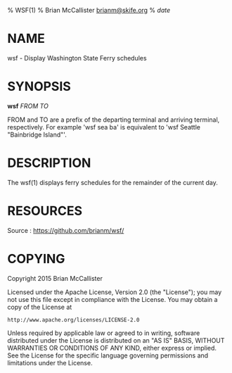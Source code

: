 % WSF(1)
% Brian McCallister <brianm@skife.org>
% $date$

# NAME

wsf - Display Washington State Ferry schedules

# SYNOPSIS

**wsf** _FROM_ _TO_

FROM and TO are a prefix of the departing terminal and arriving
terminal, respectively. For example 'wsf sea ba' is equivalent to
'wsf Seattle "Bainbridge Island"'.


# DESCRIPTION

The wsf(1) displays ferry schedules for the remainder of the current day.

# RESOURCES

Source
:    <https://github.com/brianm/wsf/>

# COPYING

Copyright 2015 Brian McCallister

Licensed under the Apache License, Version 2.0 (the "License");
you may not use this file except in compliance with the License.
You may obtain a copy of the License at

    http://www.apache.org/licenses/LICENSE-2.0

Unless required by applicable law or agreed to in writing, software
distributed under the License is distributed on an "AS IS" BASIS,
WITHOUT WARRANTIES OR CONDITIONS OF ANY KIND, either express or implied.
See the License for the specific language governing permissions and
limitations under the License.
   
